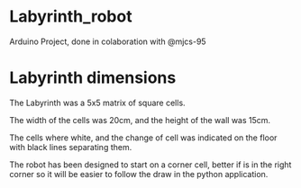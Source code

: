 # Labyrinth_robot
Arduino Project, done in colaboration with @mjcs-95

# Labyrinth dimensions
The Labyrinth was a 5x5 matrix of square cells.

The width of the cells was 20cm, and the height of the wall was 15cm.

The cells where white, and the change of cell was indicated on the floor with black lines separating them.

The robot has been designed to start on a corner cell, better if is in the right corner so it will be easier to follow the draw in the python application.
